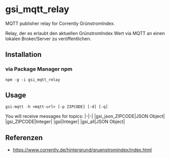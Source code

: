 # gsi_mqtt_relay
MQTT publisher relay for Corrently GrünstromIndex.

Relay, der es erlaubt den aktuellen GrünstromIndex Wert via MQTT an einen lokalen Broker/Server zu veröffentlichen.

## Installation

### via Package Manager npm
```
npm -g -i gsi_mqtt_relay
```

## Usage
```
gsi-mqtt -h <mqtt-url> [-p ZIPCODE] [-d] [-q]
```

You will receive messages for topics:
|-|-|
|gsi_json_ZIPCODE|JSON Object|
|gsi_ZIPCODE|Integer|
|gsi|Integer|
|gsi_all|JSON Object|

## Referenzen
- https://www.corrently.de/hintergrund/gruenstromindex/index.html
